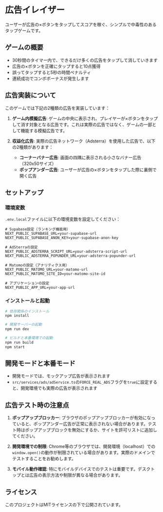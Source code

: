 # 広告イレイザー

ユーザーが広告の×ボタンをタップしてスコアを稼ぐ、シンプルで中毒性のあるタップゲームです。

## ゲームの概要

- 30秒間のタイマー内で、できるだけ多くの広告をタップして消していきます
- 広告の×ボタンを正確にタップすると10点獲得
- 誤ってタップすると5秒の時間ペナルティ
- 連続成功でコンボボーナスが発生します

## 広告実装について

このゲームでは下記の2種類の広告を実装しています：

1. **ゲーム内模擬広告**: ゲームの中央に表示され、プレイヤーが×ボタンをタップして消す対象となる広告です。これは実際の広告ではなく、ゲームの一部として機能する模擬広告です。

2. **収益化広告**: 実際の広告ネットワーク（Adsterra）を使用した広告で、以下の2種類があります：
   - **コーナーバナー広告**: 画面の四隅に表示される小さなバナー広告（320x50サイズ）
   - **ポップアンダー広告**: ユーザーが広告の×ボタンをタップした際に裏側で開く広告

## セットアップ

### 環境変数

`.env.local`ファイルに以下の環境変数を設定してください：

```
# Supabase設定（ランキング機能用）
NEXT_PUBLIC_SUPABASE_URL=your-supabase-url
NEXT_PUBLIC_SUPABASE_ANON_KEY=your-supabase-anon-key

# AdSterraの設定
NEXT_PUBLIC_ADSTERRA_SCRIPT_URL=your-adsterra-script-url
NEXT_PUBLIC_ADSTERRA_POPUNDER_URL=your-adsterra-popunder-url

# Matomoの設定（アナリティクス用）
NEXT_PUBLIC_MATOMO_URL=your-matomo-url
NEXT_PUBLIC_MATOMO_SITE_ID=your-matomo-site-id

# アプリケーションの設定
NEXT_PUBLIC_APP_URL=your-app-url
```

### インストールと起動

```bash
# 依存関係のインストール
npm install

# 開発サーバーの起動
npm run dev

# ビルドと本番環境での起動
npm run build
npm start
```

## 開発モードと本番モード

- 開発モードでは、モックアップ広告が表示されます
- `src/services/ads/adService.ts`の`FORCE_REAL_ADS`フラグを`true`に設定すると、開発環境でも実際の広告が表示されます

## 広告テスト時の注意点

1. **ポップアップブロッカー**: ブラウザのポップアップブロッカーが有効になっていると、ポップアンダー広告が正常に表示されない場合があります。テスト時はポップアップブロックを無効にするか、サイトを許可リストに追加してください。

2. **開発環境での制限**: Chrome等のブラウザでは、開発環境（localhost）での`window.open()`の動作が制限されている場合があります。実際のドメインでテストすることをお勧めします。

3. **モバイル動作確認**: 特にモバイルデバイスでのテストは重要です。デスクトップとは広告の表示方法や制限が異なる場合があります。

## ライセンス

このプロジェクトはMITライセンスの下で公開されています。 